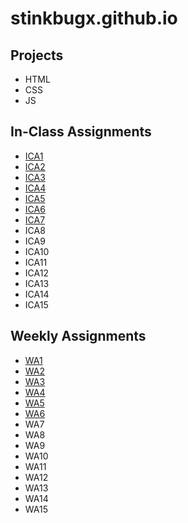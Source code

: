# stinkbugx.github.io

## Projects
* HTML
* CSS
* JS
<!-- Links can be added with [text](link) -->
## In-Class Assignments
<!--
    https://stinkbugx.github.io/ica/ica?.html
    ica/ica?.html or .pdf
--> 
* [ICA1](ica/ICA1.pdf)
* [ICA2](ica/ICA2.pdf)
* [ICA3](https://stinkbugx.github.io/ica/ica3a.html)
* [ICA4](https://stinkbugx.github.io/ica/ica4.html)
* [ICA5](https://stinkbugx.github.io/ica/ica5/ica5.html)
* [ICA6](https://stinkbugx.github.io/ica/ica6/ica6-part1.html)
* [ICA7](https://stinkbugx.github.io/ica/ica7/ica7.html)
* ICA8
* ICA9
* ICA10
* ICA11
* ICA12
* ICA13
* ICA14
* ICA15

## Weekly Assignments
<!--
    https://stinkbugx.github.io/wa/wa?.html
    wa/wa?.html
--> 
* [WA1](https://stinkbugx.github.io/wa/wa1.html)
* [WA2](https://stinkbugx.github.io/wa/wa2.html)
* [WA3](https://stinkbugx.github.io/wa/wa3.html)
* [WA4](https://stinkbugx.github.io/wa/wa4.html)
* [WA5](https://stinkbugx.github.io/wa/wa5.html)
* [WA6](https://stinkbugx.github.io/wa/wa6/wa6.html)
* WA7
* WA8
* WA9
* WA10
* WA11
* WA12
* WA13
* WA14
* WA15
